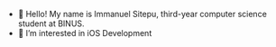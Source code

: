 - 👋 Hello! My name is Immanuel Sitepu, third-year computer science student at BINUS. 
- 👀 I’m interested in iOS Development

<!---
stpimm/stpimm is a ✨ special ✨ repository because its `README.md` (this file) appears on your GitHub profile.
You can click the Preview link to take a look at your changes.
--->
